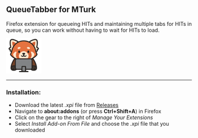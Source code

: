 QueueTabber for MTurk
----------------------

Firefox extension for queueing HITs and maintaining multiple tabs for HITs in queue, so you can work without having to wait for HITs to load.

![Image](./icons/icon96.png)

--------------------------

### Installation:

- Download the latest *.xpi* file from [Releases](https://github.com/evive82/queue-tabber/releases)
- Navigate to **about:addons** (or press **Ctrl+Shift+A**) in Firefox
- Click on the gear to the right of *Manage Your Extensions*
- Select *Install Add-on From File* and choose the *.xpi* file that you downloaded
